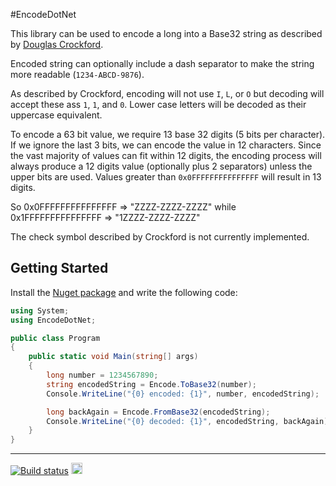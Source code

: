 #EncodeDotNet

This library can be used to encode a long into a Base32 string as described by [Douglas Crockford](http://www.crockford.com/wrmg/base32.html).

Encoded string can optionally include a dash separator to make the string more readable (`1234-ABCD-9876`).

As described by Crockford, encoding will not use `I`, `L`, or `O` but decoding will accept these ass `1`, `1`, and `0`. 
Lower case letters will be decoded as their uppercase equivalent.

To encode a 63 bit value, we require 13 base 32 digits (5 bits per character). If we ignore the last 3 bits, we can encode the value in 12 characters.  Since the vast majority of values can fit within 12 digits, the encoding process will always produce a 12 digits value (optionally plus 2 separators) unless the upper bits are used.  Values greater than 
`0x0FFFFFFFFFFFFFFF` will result in 13 digits.

So
    0x0FFFFFFFFFFFFFFF => "ZZZZ-ZZZZ-ZZZZ"
while
    0x1FFFFFFFFFFFFFFF => "1ZZZZ-ZZZZ-ZZZZ"


The check symbol described by Crockford is not currently implemented. 

## Getting Started
Install the [Nuget package](https://www.nuget.org/packages/EncodeDotNet/) and write the following code:

```c#
using System;
using EncodeDotNet;

public class Program
{
    public static void Main(string[] args)
    {
        long number = 1234567890;
        string encodedString = Encode.ToBase32(number);
        Console.WriteLine("{0} encoded: {1}", number, encodedString);

        long backAgain = Encode.FromBase32(encodedString);
        Console.WriteLine("{0} decoded: {1}", encodedString, backAgain);
    }
}
```

<hr>

[![Build status](https://ci.appveyor.com/api/projects/status/g0k9pgiswxqd6lwq?svg=true)](https://ci.appveyor.com/project/joshclark/encodedotnet) <a href="https://www.nuget.org/packages/EncodeDotNet/"><img src="http://img.shields.io/nuget/v/EncodeDotNet.svg?style=flat-square" alt="NuGet version" height="18"></a> 

